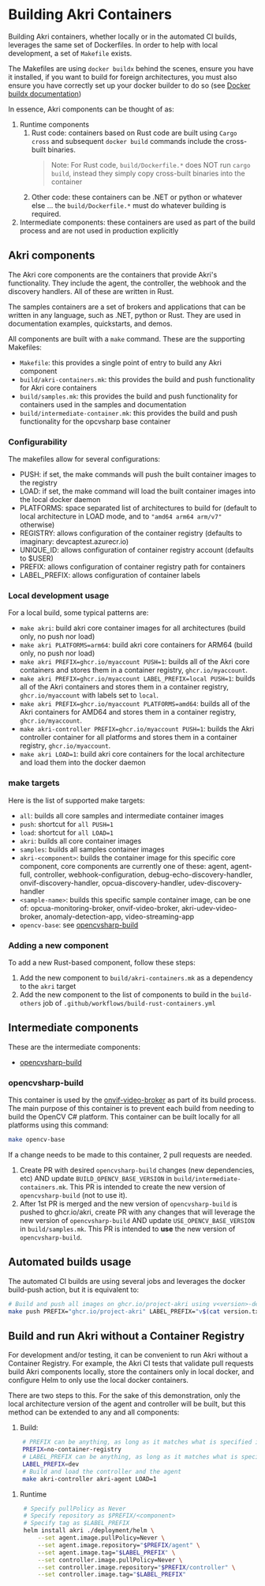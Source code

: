 # Building Akri Containers

Building Akri containers, whether locally or in the automated CI builds, leverages the same set of Dockerfiles. In order to help with local development, a set of `Makefile` exists.

The Makefiles are using `docker buildx` behind the scenes, ensure you have it installed, if you want to build for foreign architectures, you must also ensure you have correctly set up your docker builder to do so (see [Docker buildx documentation](https://github.com/docker/buildx#building-multi-platform-images))

In essence, Akri components can be thought of as:

1. Runtime components
    1. Rust code: containers based on Rust code are built using `Cargo cross` and subsequent `docker build` commands include the cross-built binaries.
        > Note: For Rust code, `build/Dockerfile.*` does NOT run `cargo build`, instead they simply copy cross-built binaries into the container
    2. Other code: these containers can be .NET or python or whatever else ... the `build/Dockerfile.*` must do whatever building is required.
2. Intermediate components: these containers are used as part of the build process and are not used in production explicitly

## Akri components

The Akri core components are the containers that provide Akri's functionality. They include the agent, the controller, the webhook and the discovery handlers. All of these are written in Rust.

The samples containers are a set of brokers and applications that can be written in any language, such as .NET, python or Rust. They are used in documentation examples, quickstarts, and demos.

All components are built with a `make` command. These are the supporting Makefiles:

* `Makefile`: this provides a single point of entry to build any Akri component
* `build/akri-containers.mk`: this provides the build and push functionality for Akri core containers
* `build/samples.mk`: this provides the build and push functionality for containers used in the samples and documentation
* `build/intermediate-container.mk`: this provides the build and push functionality for the opcvsharp base container

### Configurability

The makefiles allow for several configurations:

* PUSH: if set, the make commands will push the built container images to the registry
* LOAD: if set, the make command will load the built container images into the local docker daemon
* PLATFORMS: space separated list of architectures to build for (default to local architecture in LOAD mode, and to `"amd64 arm64 arm/v7"` otherwise)
* REGISTRY: allows configuration of the container registry (defaults to imaginary: devcaptest.azurecr.io)
* UNIQUE\_ID: allows configuration of container registry account (defaults to $USER)
* PREFIX: allows configuration of container registry path for containers
* LABEL\_PREFIX: allows configuration of container labels

### Local development usage

For a local build, some typical patterns are:

* `make akri`: build akri core container images for all architectures (build only, no push nor load)
* `make akri PLATFORMS=arm64`: build akri core containers for ARM64 (build only, no push nor load)
* `make akri PREFIX=ghcr.io/myaccount PUSH=1`: builds all of the Akri core containers and stores them in a container registry, `ghcr.io/myaccount`.
* `make akri PREFIX=ghcr.io/myaccount LABEL_PREFIX=local PUSH=1`: builds all of the Akri containers and stores them in a container registry, `ghcr.io/myaccount` with labels set to `local`.
* `make akri PREFIX=ghcr.io/myaccount PLATFORMS=amd64`: builds all of the Akri containers for AMD64 and stores them in a container registry, `ghcr.io/myaccount`.
* `make akri-controller PREFIX=ghcr.io/myaccount PUSH=1`: builds the Akri controller container for all platforms and stores them in a container registry, `ghcr.io/myaccount`.
* `make akri LOAD=1`: build akri core containers for the local architecture and load them into the docker daemon

### make targets

Here is the list of supported make targets:

* `all`: builds all core samples and intermediate container images
* `push`: shortcut for `all PUSH=1`
* `load`: shortcut for `all LOAD=1`
* `akri`: builds all core container images
* `samples`: builds all samples container images
* `akri-<component>`: builds the container image for this specific core component, core components are currently one of these: agent, agent-full, controller, webhook-configuration, debug-echo-discovery-handler, onvif-discovery-handler, opcua-discovery-handler, udev-discovery-handler
* `<sample-name>`: builds this specific sample container image, can be one of: opcua-monitoring-broker, onvif-video-broker, akri-udev-video-broker, anomaly-detection-app, video-streaming-app
* `opencv-base`: see [opencvsharp-build](#opencvsharp-build)

### Adding a new component

To add a new Rust-based component, follow these steps:

1. Add the new component to `build/akri-containers.mk` as a dependency to the `akri` target
1. Add the new component to the list of components to build in the `build-others` job of `.github/workflows/build-rust-containers.yml`

## Intermediate components

These are the intermediate components:

* [opencvsharp-build](https://github.com/orgs/project-akri/packages/container/package/akri%2Fopencvsharp-build)

### opencvsharp-build

This container is used by the [onvif-video-broker](https://github.com/orgs/project-akri/packages/container/package/akri%2Fonvif-video-broker) as part of its build process. The main purpose of this container is to prevent each build from needing to build the OpenCV C\# platform. This container can be built locally for all platforms using this command:

```bash
make opencv-base
```

If a change needs to be made to this container, 2 pull requests are needed.

1. Create PR with desired `opencvsharp-build` changes (new dependencies, etc) AND update `BUILD_OPENCV_BASE_VERSION` in `build/intermediate-containers.mk`. This PR is intended to create the new version of `opencvsharp-build` (not to use it).
1. After 1st PR is merged and the new version of `opencvsharp-build` is pushed to ghcr.io/akri, create PR with any changes that will leverage the new version of `opencvsharp-build` AND update `USE_OPENCV_BASE_VERSION` in `build/samples.mk`. This PR is intended to **use** the new version of `opencvsharp-build`.

## Automated builds usage

The automated CI builds are using several jobs and leverages the docker build-push action, but it is equivalent to:

```bash
# Build and push all images on ghcr.io/project-akri using v<version>-dev label
make push PREFIX="ghcr.io/project-akri" LABEL_PREFIX="v$(cat version.txt)-dev" 
```

## Build and run Akri without a Container Registry

For development and/or testing, it can be convenient to run Akri without a Container Registry. For example, the Akri CI tests that validate pull requests build Akri components locally, store the containers only in local docker, and configure Helm to only use the local docker containers.

There are two steps to this. For the sake of this demonstration, only the local architecture version of the agent and controller will be built, but this method can be extended to any and all components:

1. Build:

```bash
    # PREFIX can be anything, as long as it matches what is specified in the Helm command
    PREFIX=no-container-registry
    # LABEL_PREFIX can be anything, as long as it matches what is specified in the Helm command
    LABEL_PREFIX=dev
    # Build and load the controller and the agent
    make akri-controller akri-agent LOAD=1
```

1. Runtime

   ```bash
    # Specify pullPolicy as Never
    # Specify repository as $PREFIX/<component>
    # Specify tag as $LABEL_PREFIX
    helm install akri ./deployment/helm \
        --set agent.image.pullPolicy=Never \
        --set agent.image.repository="$PREFIX/agent" \
        --set agent.image.tag="$LABEL_PREFIX" \
        --set controller.image.pullPolicy=Never \
        --set controller.image.repository="$PREFIX/controller" \
        --set controller.image.tag="$LABEL_PREFIX"
   ```
